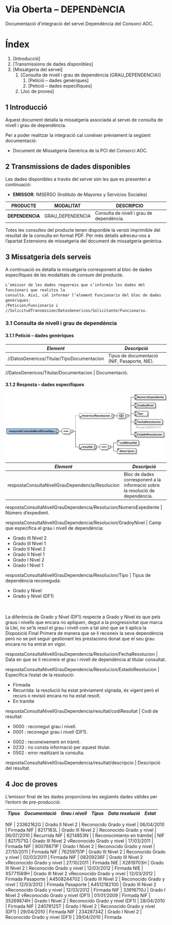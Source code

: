 # Via Oberta – DEPENDèNCIA
Documentació d'integració del servei Dependència del Consorci AOC.

# **Índex** #

1. [Introducció]
2. [Transmissions de dades disponibles]
3. [Missatgeria del servei]
   1. [Consulta de nivell i grau de dependència (GRAU_DEPENDENCIA)]
      1. [Petició – dades genèriques]
      2. [Petició – dades específiques]
   2. [Joc de proves]

## 1 Introducció

Aquest document detalla la missatgeria associada al servei de consulta de nivell i grau de dependència.

Per a poder realitzar la integració cal conèixer prèviament la següent documentació:

<ul><li>Document de Missatgeria Genèrica de la PCI del Consorci AOC.</li></ul>

## 2 Transmissions de dades disponibles

Les dades disponibles a través del servei són les que es presenten a continuació:

- **EMISSOR**: IMSERSO (Instituto de Mayores y Servicios Sociales)

| **PRODUCTE** | **MODALITAT** | **DESCRIPCIO** |
| --- | --- | --- |
| **DEPENDENCIA** | GRAU_DEPENDENCIA | Consulta de nivell i grau de dependència.

Totes les consultes del producte tenen disponible la versió imprimible del resultat de la consulta en
format PDF. Per més detalls adreceu-vos a l’apartat Extensions de missatgeria del document de
missatgeria genèrica.

## 3 Missatgeria dels serveis

A continuació es detalla la missatgeria corresponent al bloc de dades específiques de les modalitats
de consum del producte.

```
L’emissor de les dades requereix que s’informin les dades del funcionari que realitza la
consulta. Així, cal informar l’element Funcionario del bloc de dades genèriques:
/Peticion/Funcionario i //SolicitudTransmision/DatosGenericos/Solicitante/Funcionario.
```
### 3.1 Consulta de nivell i grau de dependència

#### 3.1.1 Petició – dades genèriques

| _Element_ | _Descripció_ |
| --- | --- |
//DatosGenericos/Titular/TipoDocumentacion | Tipus de documentació (NIF, Pasaporte, NIE).

//DatosGenericos/Titular/Documentacion | Documentació.

#### 3.1.2 Resposta – dades específiques

<p align="center">
<img align="center" src="img/3.1.2.png" />
</p>

| _Element_ | _Descripció_ |
| --- | --- |
respostaConsultaNivellGrauDependencia/Resolucion | Bloc de dades corresponent a la informació sobre la resolució de dependència.

respostaConsultaNivellGrauDependencia/Resolucion/NumeroExpediente | Número d’expedient.

respostaConsultaNivellGrauDependencia/Resolucion/GradoyNivel | Camp que especifica el grau i nivell de dependència:<ul><li>Grado III Nivel 2</li><li>Grado III Nivel 1</li><li>Grado II Nivel 2</li><li>Grado II Nivel 1</li><li>Grado I Nivel 2</li><li>Grado I Nivel 1</li></ul>


respostaConsultaNivellGrauDependencia/Resolucion/Tipo | Tipus de dependència reconeguda:<ul><li>Grado y Nivel</li><li>Grado y Nivel (DF1)</li></ul></br></br>La diferència de Grado y Nivel (DF1) respecte a Grado y Nivel és que pels graus i nivells que encara no apliquen, degut a la progressivitat que marca la Llei, no se’ls resol el grau i nivell com a tal sinó que se li aplica la Disposició Final Primera de manera que se li reconeix la seva dependència però no se pot seguir gestionant les prestacions donat que el seu grau encara no ha entrat en vigor.

respostaConsultaNivellGrauDependencia/Resolucion/FechaResolucion | Data en que se li reconeix el grau i nivell de dependència al titular consultat.

respostaConsultaNivellGrauDependencia/Resolucion/EstadoResolucion | Especifica l’estat de la resolució:<ul><li>Firmada</li> <li>Recurrida: la resolució ha estat prèviament signada, és vigent però el recurs o revisió encara no ha estat resolt.</li> <li>En tramite</li></ul>


respostaConsultaNivellGrauDependencia/resultat/codiResultat | Codi de resultat:<ul><li>0000 : reconegut grau i nivell.</li><li>0001 : reconegut grau i nivell (DF1).</li>
<li>0002 : reconeixement en tràmit.</li><li>0233 : no consta informació per aquest titular.</li><li>0502 : error realitzant la consulta.</li></ul>

respostaConsultaNivellGrauDependencia/resultat/descripcio | Descripció del resultat.

## 4 Joc de proves

L’emissor final de les dades proporciona les següents dades vàlides per l’entorn de pre-producció:

| _Tipus_ | _Documentació_ | _Grau i nivell_ | _Tipus_ | _Data resolució_ | _Estat_ |
| --- | --- | --- | --- | --- | --- |

NIF | 23362162G | Grado II Nivel 2 | Reconocido Grado y nivel | 06/04/2010 | Firmada
NIF | 8217183L | Grado III Nivel 2 | Reconocido Grado y nivel | 06/07/2010 | Recurrida
NIF | 8214853N | | Reconocimiento en trámite| | 
NIF | 8217571Q | Grado III Nivel 2 vReconocido Grado y nivel | 17/03/2011 | Firmada
NIF | 80078671P | Grado I Nivel 2 | Reconocido Grado y nivel | 27/10/2011 | Firmada
NIF | 76259751P | Grado III Nivel 2 | Reconocido Grado y nivel | 02/03/2011 | Firmada
NIF | 08209236F | Grado III Nivel 2 vReconocido Grado y nivel | 27/10/2011 | Firmada
NIE | X2819703H | Grado III Nivel 2 | Reconocido Grado y nivel | 12/03/2012 | Firmada
NIE | X5771569H | Grado III Nivel 2 vReconocido Grado y nivel | 12/03/2012 | Firmada
Pasaporte | A4508244702 | Grado III Nivel 2 | Reconocido Grado y nivel | 12/03/2012 | Firmada
Pasaporte | A4512182100 | Grado III Nivel 2 vReconocido Grado y nivel | 12/03/2012 | Firmada
NIF | 33916710J | Grado I Nivel 2 vReconocido Grado y nivel (DF1) | 01/01/2009 | Firmada
NIF | 35269874H | Grado I Nivel 2 | Reconocido Grado y nivel (DF1) | 28/04/2010 | Firmada
NIF | 24078125T | Grado I Nivel 2 | Reconocido Grado y nivel (DF1) | 29/04/2010 | Firmada
NIF | 23428734Z | Grado I Nivel 2 | Reconocido Grado y nivel (DF1) | 29/04/2010 | Firmada
